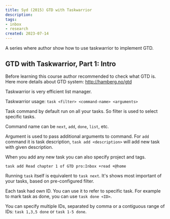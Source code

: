 ```yaml
---
title: Syd (2015) GTD with Taskwarrior
description:
tags:
- inbox
- research
created: 2023-07-14
---
```


A series where author show how to use taskwarrior to implement GTD.

## GTD with Taskwarrior, Part 1: Intro

Before learning this course author recommended to check what GTD is. Here more
details about GTD system: http://hamberg.no/gtd

Taskwarrior is very efficient list manager.

Taskwarrior usage:
`task <filter> <command-name> <arguments>`

Task command by default run on all your tasks. So filter is used to select
specific tasks.

Command name can be `next`, `add`, `done`, `list`, etc.

Argument is used to pass additional arguments to command. For `add` command it
is task description, `task add <description>` will add new task with given
description.

When you add any new task you can also specify project and tags.

`task add Read chapter 1 of GTD pro:Inbox +read +@home`

Running `task` itself is equivalent to `task next`. It's shows most important of
your tasks, based on pre-configured filter.

Each task had own ID. You can use it to refer to specific task. For example to
mark task as done, you can use `task done <ID>`.

You can specify multiple IDs, separated by comma or a contiguous range of IDs:
`task 1,3,5 done` or `task 1-5 done`.
